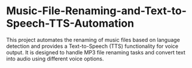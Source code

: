 # Music-File-Renaming-and-Text-to-Speech-TTS-Automation
This project automates the renaming of music files based on language detection and provides a Text-to-Speech (TTS) functionality for voice output. It is designed to handle MP3 file renaming tasks and convert text into audio using different voice options.
